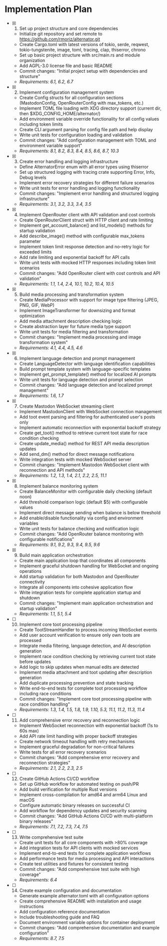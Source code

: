 # Implementation Plan

- [x] 1. Set up project structure and core dependencies
  - Initialize git repository and set remote to https://github.com/rmoriz/alternator.git
  - Create Cargo.toml with latest versions of tokio, serde, reqwest, tokio-tungstenite, image, toml, tracing, clap, thiserror, chrono
  - Set up basic project structure with src/main.rs and module organization
  - Add AGPL-3.0 license file and basic README
  - Commit changes: "Initial project setup with dependencies and structure"
  - _Requirements: 6.1, 6.2, 6.7_

- [x] 2. Implement configuration management system
  - Create Config structs for all configuration sections (MastodonConfig, OpenRouterConfig with max_tokens, etc.)
  - Implement TOML file loading with XDG directory support (current dir, then $XDG_CONFIG_HOME/alternator/)
  - Add environment variable override functionality for all config values including token limits
  - Create CLI argument parsing for config file path and help display
  - Write unit tests for configuration loading and validation
  - Commit changes: "Add configuration management with TOML and environment variable support"
  - _Requirements: 8.1, 8.2, 8.3, 8.4, 8.5, 8.6, 8.7, 10.3_

- [x] 3. Create error handling and logging infrastructure
  - Define AlternatorError enum with all error types using thiserror
  - Set up structured logging with tracing crate supporting Error, Info, Debug levels
  - Implement error recovery strategies for different failure scenarios
  - Write unit tests for error handling and logging functionality
  - Commit changes: "Implement error handling and structured logging infrastructure"
  - _Requirements: 3.1, 3.2, 3.3, 3.4, 3.5_

- [x] 4. Implement OpenRouter client with API validation and cost controls
  - Create OpenRouterClient struct with HTTP client and rate limiting
  - Implement get_account_balance() and list_models() methods for startup validation
  - Add describe_image() method with configurable max_tokens parameter
  - Implement token limit response detection and no-retry logic for exceeded limits
  - Add rate limiting and exponential backoff for API calls
  - Write unit tests with mocked HTTP responses including token limit scenarios
  - Commit changes: "Add OpenRouter client with cost controls and API validation"
  - _Requirements: 1.1, 1.4, 2.4, 10.1, 10.2, 10.4, 10.5_

- [x] 5. Build media processing and transformation system
  - Create MediaProcessor with support for image type filtering (JPEG, PNG, GIF, WebP)
  - Implement ImageTransformer for downsizing and format optimization
  - Add media attachment description checking logic
  - Create abstraction layer for future media type support
  - Write unit tests for media filtering and transformation
  - Commit changes: "Implement media processing and image transformation system"
  - _Requirements: 4.1, 4.4, 4.5, 4.6_

- [x] 6. Implement language detection and prompt management
  - Create LanguageDetector with language identification capabilities
  - Build prompt template system with language-specific templates
  - Implement get_prompt_template() method for localized AI prompts
  - Write unit tests for language detection and prompt selection
  - Commit changes: "Add language detection and localized prompt management"
  - _Requirements: 1.6, 1.7_

- [x] 7. Create Mastodon WebSocket streaming client
  - Implement MastodonClient with WebSocket connection management
  - Add toot event parsing and filtering for authenticated user's posts only
  - Implement automatic reconnection with exponential backoff strategy
  - Create get_toot() method to retrieve current toot state for race condition checking
  - Create update_media() method for REST API media description updates
  - Add send_dm() method for direct message notifications
  - Write integration tests with mocked WebSocket server
  - Commit changes: "Implement Mastodon WebSocket client with reconnection and API methods"
  - _Requirements: 1.2, 1.3, 1.4, 2.1, 2.2, 2.5, 11.1_

- [x] 8. Implement balance monitoring system
  - Create BalanceMonitor with configurable daily checking (default noon)
  - Add threshold comparison logic (default $5) with configurable values
  - Implement direct message sending when balance is below threshold
  - Add enable/disable functionality via config and environment variables
  - Write unit tests for balance checking and notification logic
  - Commit changes: "Add OpenRouter balance monitoring with configurable notifications"
  - _Requirements: 9.1, 9.2, 9.3, 9.4, 9.5, 9.6_

- [x] 9. Build main application orchestration
  - Create main application loop that coordinates all components
  - Implement graceful shutdown handling for WebSocket and ongoing operations
  - Add startup validation for both Mastodon and OpenRouter connectivity
  - Integrate all components into cohesive application flow
  - Write integration tests for complete application startup and shutdown
  - Commit changes: "Implement main application orchestration and startup validation"
  - _Requirements: 1.1, 5.1, 5.4_

- [ ] 10. Implement core toot processing pipeline
  - Create TootStreamHandler to process incoming WebSocket events
  - Add user account verification to ensure only own toots are processed
  - Integrate media filtering, language detection, and AI description generation
  - Implement race condition checking by retrieving current toot state before updates
  - Add logic to skip updates when manual edits are detected
  - Implement media attachment and toot updating after description generation
  - Add duplicate processing prevention and state tracking
  - Write end-to-end tests for complete toot processing workflow including race conditions
  - Commit changes: "Implement core toot processing pipeline with race condition handling"
  - _Requirements: 1.3, 1.4, 1.5, 1.8, 1.9, 1.10, 5.3, 11.1, 11.2, 11.3, 11.4_

- [ ] 11. Add comprehensive error recovery and reconnection logic
  - Implement WebSocket reconnection with exponential backoff (1s to 60s max)
  - Add API rate limit handling with proper backoff strategies
  - Create network timeout handling with retry mechanisms
  - Implement graceful degradation for non-critical failures
  - Write tests for all error recovery scenarios
  - Commit changes: "Add comprehensive error recovery and reconnection strategies"
  - _Requirements: 2.1, 2.2, 2.3, 2.5_

- [ ] 12. Create GitHub Actions CI/CD workflow
  - Set up GitHub workflow for automated testing on push/PR
  - Add build verification for multiple Rust versions
  - Implement cross-compilation for amd64 and arm64 Linux and macOS
  - Configure automatic binary releases on successful CI
  - Add workflow for dependency updates and security scanning
  - Commit changes: "Add GitHub Actions CI/CD with multi-platform binary releases"
  - _Requirements: 7.1, 7.2, 7.3, 7.4, 7.5_

- [ ] 13. Write comprehensive test suite
  - Create unit tests for all core components with >80% coverage
  - Add integration tests for API clients with mocked services
  - Implement end-to-end tests for complete application workflows
  - Add performance tests for media processing and API interactions
  - Create test utilities and fixtures for consistent testing
  - Commit changes: "Add comprehensive test suite with high coverage"
  - _Requirements: 6.4_

- [ ] 14. Create example configuration and documentation
  - Generate example alternator.toml with all configuration options
  - Create comprehensive README with installation and usage instructions
  - Add configuration reference documentation
  - Include troubleshooting guide and FAQ
  - Document environment variable options for container deployment
  - Commit changes: "Add comprehensive documentation and example configuration"
  - _Requirements: 8.7, 7.5_